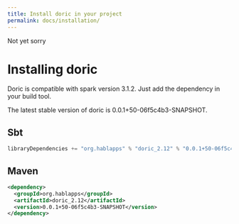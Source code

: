 ```yaml
---
title: Install doric in your project
permalink: docs/installation/
---
```

Not yet sorry
# Installing doric
Doric is compatible with spark version 3.1.2. Just add the dependency in your build tool.

The latest stable version of doric is 0.0.1+50-06f5c4b3-SNAPSHOT.

## Sbt
```scala
libraryDependencies += "org.hablapps" % "doric_2.12" % "0.0.1+50-06f5c4b3-SNAPSHOT"
```
## Maven
```xml
<dependency>
  <groupId>org.hablapps</groupId>
  <artifactId>doric_2.12</artifactId>
  <version>0.0.1+50-06f5c4b3-SNAPSHOT</version>
</dependency>
```
